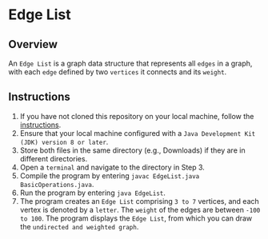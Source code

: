 # Edge List

## Overview
An `Edge List` is a graph data structure that represents all `edges` in a graph, with each `edge` defined by two `vertices` it connects and its `weight`.

## Instructions
1. If you have not cloned this repository on your local machine, follow the [instructions](https://github.com/shumarb/learning#how-to-use-this-repository).
2. Ensure that your local machine configured with a `Java Development Kit (JDK) version 8 or later`.
3. Store both files in the same directory (e.g., Downloads) if they are in different directories.
4. Open a `terminal` and navigate to the directory in Step 3.
5. Compile the program by entering `javac EdgeList.java BasicOperations.java`.
6. Run the program by entering `java EdgeList`.
7. The program creates an `Edge List` comprising `3 to 7` vertices, and each vertex is denoted by a `letter`. The `weight` of the edges are between `-100 to 100`. The program displays the `Edge List`, from which you can draw the `undirected and weighted graph`.
